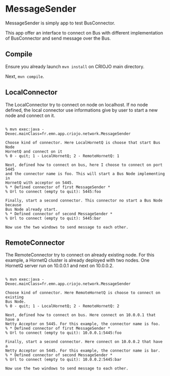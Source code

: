 # MessageSender
MessageSender is simply app to test BusConnector.

This app offer an interface to connect on Bus with different implementation of
BusConnector and send message over the Bus.

## Compile

Ensure you already launch ```mvn install``` on CRIOJO main directory.

Next, ```mvn compile```.

## LocalConnector

The LocalConnector try to connect on node on localhost. If no node defined, the
local connector use informations give by user to start a new node and connect
on it.

<pre><code>
% mvn exec:java -Dexec.mainClass=fr.emn.app.criojo.network.MessageSender

Choose kind of connector. Here LocalHornetQ is choose that start Bus Node
HornetQ and connect on it
% 0 - quit; 1 - LocalHornetQ; 2 - RemoteHornetQ: 1

Next, defined how to connect on bus, here I choose to connect on port 5445
and the connector name is foo. This will start a Bus Node implementing in
HornetQ with acceptor on 5445.
% * Defined connector of first MessageSender *
% Url to connect (empty to quit): 5445:foo

Finally, start a second connector. This connector no start a Bus Node because
Bus Node already start.
% * Defined connector of second MessageSender *
% Url to connect (empty to quit): 5445:bar

Now use the two windows to send message to each other.
</code></pre>

## RemoteConnector

The RemoteConnector try to connect on already existing node. For this example,
a HornetQ cluster is already deployed with two nodes. One HornetQ server run
on 10.0.0.1 and next on 10.0.0.2.

<pre><code>
% mvn exec:java -Dexec.mainClass=fr.emn.app.criojo.network.MessageSender

Choose kind of connector. Here RemoteHornetQ is choose to connect on existing
Bus Node.
% 0 - quit; 1 - LocalHornetQ; 2 - RemoteHornetQ: 2

Next, defined how to connect on bus. Here connect on 10.0.0.1 that have a
Netty Acceptor on 5445. For this example, the connector name is foo.
% * Defined connector of first MessageSender *
% Url to connect (empty to quit): 10.0.0.1:5445:foo

Finally, start a second connector. Here connect on 10.0.0.2 that have a 
Netty Acceptor on 5445. For this example, the connector name is bar.
% * Defined connector of second MessageSender *
% Url to connect (empty to quit): 10.0.0.2:5445:bar

Now use the two windows to send message to each other.
</code></pre>


